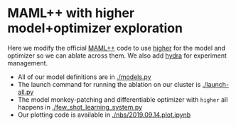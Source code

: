 # MAML++ with higher model+optimizer exploration

Here we modify the official
[MAML++](https://github.com/AntreasAntoniou/HowToTrainYourMAMLPytorch)
code to use [higher](https://github.com/facebookresearch/higher)
for the model and optimizer so we can ablate across them.
We also add [hydra](https://hydra.cc/) for experiment management.

+ All of our model definitions are in [./models.py](./models.py)
+ The launch command for running the ablation on our cluster
  is [./launch-all.py](./launch-all.py)
+ The model monkey-patching and differentiable optimizer with
  `higher` all happens in
  [./few_shot_learning_system.py](./few_shot_learning_system.py)
+ Our plotting code is available in
  [./nbs/2019.09.14.plot.ipynb](./nbs/2019.09.14.plot.ipynb)

